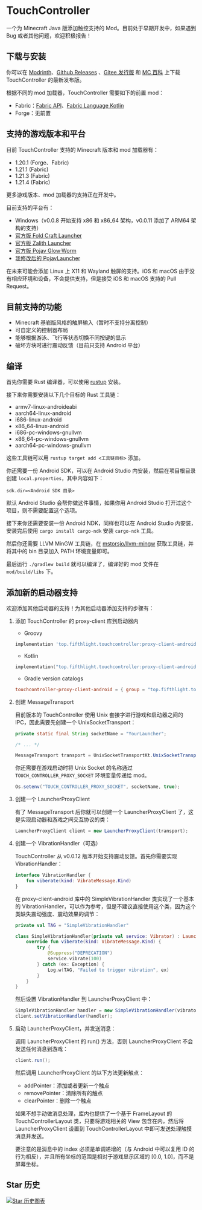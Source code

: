 # TouchController

一个为 Minecraft Java 版添加触控支持的 Mod。目前处于早期开发中，如果遇到 Bug 或者其他问题，欢迎积极报告！

## 下载与安装

你可以在 [Modrinth](https://modrinth.com/mod/touchcontroller#download)、[Github Releases](https://github.com/fifth-light/TouchController/releases) 、[Gitee 发行版](https://gitee.com/fifth_light/TouchController/releases)
和 [MC 百科](https://www.mcmod.cn/download/17432.html) 上下载 TouchController 的最新发布版。

根据不同的 mod 加载器，TouchController 需要如下的前置 mod：

- Fabric：[Fabric API](https://github.com/FabricMC/fabric)、[Fabric Language Kotlin](https://github.com/FabricMC/fabric-language-kotlin)
- Forge：无前置

## 支持的游戏版本和平台

目前 TouchController 支持的 Minecraft 版本和 mod 加载器有：

- 1.20.1 (Forge、Fabric)
- 1.21.1 (Fabric)
- 1.21.3 (Fabric)
- 1.21.4 (Fabric)

更多游戏版本、mod 加载器的支持正在开发中。

目前支持的平台有：

- Windows（v0.0.8 开始支持 x86 和 x86_64 架构，v0.0.11 添加了 ARM64 架构的支持）
- [官方版 Fold Craft Launcher](https://github.com/FCL-Team/FoldCraftLauncher)
- [官方版 Zalith Launcher](https://github.com/ZalithLauncher/ZalithLauncher)
- [官方版 Pojav Glow·Worm](https://github.com/Vera-Firefly/Pojav-Glow-Worm)
- [我修改后的 PojavLauncher](https://github.com/fifth-light/PojavLauncher)

在未来可能会添加 Linux 上 X11 和 Wayland 触屏的支持。iOS 和 macOS 由于没有相应环境和设备，不会提供支持，但是接受 iOS 和 macOS 支持的 Pull
Request。

## 目前支持的功能

- Minecraft 基岩版风格的触屏输入（暂时不支持分离控制）
- 可自定义的控制器布局
- 能够根据游泳、飞行等状态切换不同按键的显示
- 破坏方块时进行震动反馈（目前只支持 Android 平台）

## 编译

首先你需要 Rust 编译器，可以使用 [rustup](https://rustup.rs/) 安装。

接下来你需要安装以下几个目标的 Rust 工具链：

- armv7-linux-androideabi
- aarch64-linux-android
- i686-linux-android
- x86_64-linux-android
- i686-pc-windows-gnullvm
- x86_64-pc-windows-gnullvm
- aarch64-pc-windows-gnullvm

这些工具链可以用 `rustup target add <工具链目标>` 添加。

你还需要一份 Android SDK，可以在 Android Studio 内安装，然后在项目根目录创建 `local.properties`，其中内容如下：

```
sdk.dir=<Android SDK 目录>
```

默认 Android Studio 会帮你做这件事情，如果你用 Android Studio 打开过这个项目，则不需要配置这个选项。

接下来你还需要安装一份 Android NDK，同样也可以在 Android Studio 内安装，安装完后使用 `cargo install cargo-ndk` 安装
`cargo-ndk` 工具。

然后你还需要 LLVM MinGW 工具链，在 [mstorsjo/llvm-mingw](https://github.com/mstorsjo/llvm-mingw/releases) 获取工具链，并将其中的
bin 目录加入 PATH 环境变量即可。

最后运行 `./gradlew build` 就可以编译了，编译好的 mod 文件在 `mod/build/libs` 下。

## 添加新的启动器支持

欢迎添加其他启动器的支持！为其他启动器添加支持的步骤有：

1. 添加 TouchController 的 proxy-client 库到启动器内

    - Groovy
    ```groovy
    implementation 'top.fifthlight.touchcontroller:proxy-client-android:0.0.2'
    ```
    
    - Kotlin
    ```kotlin
    implementation("top.fifthlight.touchcontroller:proxy-client-android:0.0.2")
    ```
    
    - Gradle version catalogs
    ```toml
    touchcontroller-proxy-client-android = { group = "top.fifthlight.touchcontroller", name = "proxy-client-android", version = "0.0.2" }
    ```

2. 创建 MessageTransport

    目前版本的 TouchController 使用 Unix 套接字进行游戏和启动器之间的 IPC，因此需要先创建一个 UnixSocketTransport：
    
    ```java
    private static final String socketName = "YourLauncher";
    
    /* ... */
    
    MessageTransport transport = UnixSocketTransportKt.UnixSocketTransport(socketName);
    ```

   你还需要在游戏启动时将 Unix Socket 的名称通过 `TOUCH_CONTROLLER_PROXY_SOCKET` 环境变量传递给 mod。

    ```java
    Os.setenv("TOUCH_CONTROLLER_PROXY_SOCKET", socketName, true);
    ```

3. 创建一个 LauncherProxyClient

    有了 MessageTransport 后你就可以创建一个 LauncherProxyClient 了，这是实现启动器和游戏之间交互协议的类：
    
    ```java
    LauncherProxyClient client = new LauncherProxyClient(transport);
    ```

4. 创建一个 VibrationHandler（可选）

    TouchController 从 v0.0.12 版本开始支持震动反馈。首先你需要实现 VibrationHandler：
    
    ```kotlin
    interface VibrationHandler {
        fun viberate(kind: VibrateMessage.Kind)
    }
    ```
    
    在 proxy-client-android 库中的 SimpleVibrationHandler 类实现了一个基本的 VibrationHandler，可以作为参考，但是不建议直接使用这个类，因为这个类缺失震动强度、震动效果的调节：
    
    ```kotlin
    private val TAG = "SimpleVibrationHandler"
    
    class SimpleVibrationHandler(private val service: Vibrator) : LauncherProxyClient.VibrationHandler {
        override fun viberate(kind: VibrateMessage.Kind) {
            try {
                @Suppress("DEPRECATION")
                service.vibrate(100)
            } catch (ex: Exception) {
                Log.w(TAG, "Failed to trigger vibration", ex)
            }
        }
    }
    ```
    
    然后设置 VibrationHandler 到 LauncherProxyClient 中：
    
    ```java
    SimpleVibrationHandler handler = new SimpleVibrationHandler(vibrator);
    client.setVibrationHandler(handler);
    ```

5. 启动 LauncherProxyClient，并发送消息：

    调用 LauncherProxyClient 的 run() 方法，否则 LauncherProxyClient 不会发送任何消息到游戏：
    
    ```java
    client.run();
    ```
    
    然后调用 LauncherProxyClient 的以下方法更新触点：
    
    - addPointer：添加或者更新一个触点
    - removePointer：清除所有的触点
    - clearPointer：删除一个触点
    
    如果不想手动做消息处理，库内也提供了一个基于 FrameLayout 的 TouchControllerLayout 类，只要将游戏相关的 View 包含在内，然后将 LauncherProxyClient 设置到 TouchControllerLayout 中即可发送处理触摸消息并发送。
    
    要注意的是消息中的 index 必须是单调递增的（与 Android 中可以复用 ID 的行为相反），并且所有坐标的范围是相对于游戏显示区域的 [0.0, 1.0]，而不是屏幕坐标。

## Star 历史

<a href="https://star-history.com/#fifth-light/TouchController&Date">
 <picture>
   <source media="(prefers-color-scheme: dark)" srcset="https://api.star-history.com/svg?repos=fifth-light/TouchController&type=Date&theme=dark" />
   <source media="(prefers-color-scheme: light)" srcset="https://api.star-history.com/svg?repos=fifth-light/TouchController&type=Date" />
   <img alt="Star 历史图表" src="https://api.star-history.com/svg?repos=fifth-light/TouchController&type=Date" />
 </picture>
</a>
